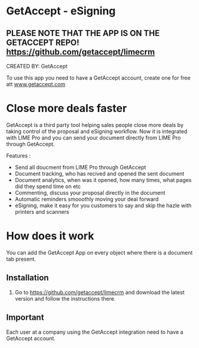# GetAccept - eSigning
## PLEASE NOTE THAT THE APP IS ON THE GETACCEPT REPO! https://github.com/getaccept/limecrm

CREATED BY: GetAccept

To use this app you need to have a GetAccept account, create one for free att www.getaccept.com 

# Close more deals faster
GetAccept is a third party tool helping sales people close more deals by taking control of the proposal and eSigning workflow. Now it is integrated with LIME Pro and you can send your document directly from LIME Pro through GetAccept. 

Features :
- Send all doucment from LIME Pro through GetAccept
- Document tracking, who has recived and opened the sent document
- Document analytics, when was it opened, how many times, what pages did they spend time on etc
- Commenting, discuss your proposal directly in the document
- Automatic reminders smooothly moving your deal forward
- eSigning, make it easy for you customers to say and skip the hazle with printers and scanners

# How does it work
You can add the GetAccept App on every object where there is a document tab present. 

## Installation
1. Go to https://github.com/getaccept/limecrm and download the latest version and follow the instructions there.

## Important 
Each user at a company using the GetAccept integration need to have a GetAccept account.
